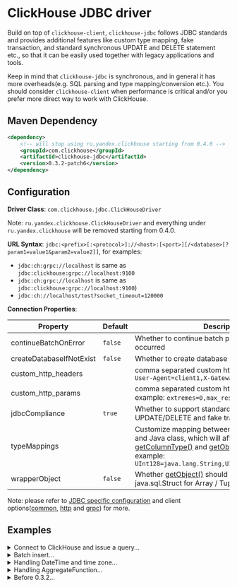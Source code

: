 # ClickHouse JDBC driver

Build on top of `clickhouse-client`, `clickhouse-jdbc` follows JDBC standards and provides additional features like custom type mapping, fake transaction, and standard synchronous UPDATE and DELETE statement etc., so that it can be easily used together with legacy applications and tools.

Keep in mind that `clickhouse-jdbc` is synchronous, and in general it has more overheads(e.g. SQL parsing and type mapping/conversion etc.). You should consider `clickhouse-client` when performance is critical and/or you prefer more direct way to work with ClickHouse.

## Maven Dependency

```xml
<dependency>
    <!-- will stop using ru.yandex.clickhouse starting from 0.4.0 -->
    <groupId>com.clickhouse</groupId>
    <artifactId>clickhouse-jdbc</artifactId>
    <version>0.3.2-patch6</version>
</dependency>
```

## Configuration

**Driver Class**: `com.clickhouse.jdbc.ClickHouseDriver`

Note: `ru.yandex.clickhouse.ClickHouseDriver` and everything under `ru.yandex.clickhouse` will be removed starting from 0.4.0.

**URL Syntax**: `jdbc:<prefix>[:<protocol>]://<host>:[<port>][/<database>[?param1=value1&param2=value2]]`, for examples:

- `jdbc:ch:grpc://localhost` is same as `jdbc:clickhouse:grpc://localhost:9100`
- `jdbc:ch:grpc://localhost` is same as `jdbc:clickhouse:grpc://localhost:9100`)
- `jdbc:ch://localhost/test?socket_timeout=120000`

**Connection Properties**:

| Property                 | Default | Description                                                                                                                                                                                                                                                                                                                                                                                                                |
| ------------------------ | ------- | -------------------------------------------------------------------------------------------------------------------------------------------------------------------------------------------------------------------------------------------------------------------------------------------------------------------------------------------------------------------------------------------------------------------------- |
| continueBatchOnError     | `false` | Whether to continue batch processing when error occurred                                                                                                                                                                                                                                                                                                                                                                   |
| createDatabaseIfNotExist | `false` | Whether to create database if it does not exist                                                                                                                                                                                                                                                                                                                                                                            |
| custom_http_headers      |         | comma separated custom http headers, for example: `User-Agent=client1,X-Gateway-Id=123`                                                                                                                                                                                                                                                                                                                                    |
| custom_http_params       |         | comma separated custom http query parameters, for example: `extremes=0,max_result_rows=100`                                                                                                                                                                                                                                                                                                                                |
| jdbcCompliance           | `true`  | Whether to support standard synchronous UPDATE/DELETE and fake transaction                                                                                                                                                                                                                                                                                                                                                 |
| typeMappings             |         | Customize mapping between ClickHouse data type and Java class, which will affect result of both [getColumnType()](https://docs.oracle.com/javase/8/docs/api/java/sql/ResultSetMetaData.html#getColumnType-int-) and [getObject(Class<?>)](https://docs.oracle.com/javase/8/docs/api/java/sql/ResultSet.html#getObject-java.lang.String-java.lang.Class-). For example: `UInt128=java.lang.String,UInt256=java.lang.String` |
| wrapperObject            | `false` | Whether [getObject()](https://docs.oracle.com/javase/8/docs/api/java/sql/ResultSet.html#getObject-int-) should return java.sql.Array / java.sql.Struct for Array / Tuple.                                                                                                                                                                                                                                                  |

Note: please refer to [JDBC specific configuration](https://github.com/ClickHouse/clickhouse-jdbc/blob/master/clickhouse-jdbc/src/main/java/com/clickhouse/jdbc/JdbcConfig.java) and client options([common](https://github.com/ClickHouse/clickhouse-jdbc/blob/master/clickhouse-client/src/main/java/com/clickhouse/client/config/ClickHouseClientOption.java), [http](https://github.com/ClickHouse/clickhouse-jdbc/blob/master/clickhouse-http-client/src/main/java/com/clickhouse/client/http/config/ClickHouseHttpOption.java) and [grpc](https://github.com/ClickHouse/clickhouse-jdbc/blob/master/clickhouse-grpc-client/src/main/java/com/clickhouse/client/grpc/config/ClickHouseGrpcOption.java)) for more.

## Examples

<details>
    <summary>Connect to ClickHouse and issue a query...</summary>

```java
String url = "jdbc:ch://my-server/system"; // use http protocol and port 8123 by default
// String url = "jdbc:ch://my-server:8443/system"; // if you prefer https
Properties properties = new Properties();
// properties.setProperty("ssl", "true");
// properties.setProperty("sslmode", "NONE"); // NONE to trust all servers; STRICT for trusted only
ClickHouseDataSource dataSource = new ClickHouseDataSource(url, new Properties());
try (Connection conn = dataSource.getConnection("default", "password");
    Statement stmt = conn.createStatement()) {
    ResultSet rs = stmt.executeQuery("select * from numbers(50000)");
    while(rs.next()) {
        // ...
    }
}
```

</details>

<details>
    <summary>Batch insert...</summary>

Tips:

1. Use `PreparedStatement` instead of `Statement`
2. Use [input function](https://clickhouse.com/docs/en/sql-reference/table-functions/input/) whenever possible

```java
// create table mytable(id String, timestamp DateTime64(3), description Nullable(String)) engine=Memory

// 1. recommended as it performs the best
try (PreparedStatement ps = conn.prepareStatement(
    "insert into mytable select col1, col2 from input('col1 String, col2 DateTime64(3), col3 Int32')")) {
    // the column definition will be parsed so the driver knows there are 3 parameters: col1, col2 and col3
    ps.setString(1, "test"); // col1
    ps.setObject(2, LocalDateTime.now()); // col2, setTimestamp is slow and not recommended
    ps.setInt(3, 123); // col3
    ps.addBatch(); // parameters will be write into buffered stream immediately in binary format
    ...
    ps.executeBatch(); // stream everything on-hand into ClickHouse
}

// 2. easier to use but slower compare to input function
try (PreparedStatement ps = conn.prepareStatement("insert into mytable(* except (desc))")) {
    // the driver will issue query "select * except (description) from mytable where 0" for type inferring
    // since description column is excluded, we know there are only two parameters: col1 and col2
    ps.setString(1, "test"); // id
    ps.setObject(2, LocalDateTime.now()); // timestamp
    ps.addBatch(); // parameters will be write into buffered stream immediately in binary format
    ...
    ps.executeBatch(); // stream everything on-hand into ClickHouse
}

// 3. not recommended as it's based on a large SQL
// Note: "insert into mytable values(?,?,?)" is treated as "insert into mytable"
try (PreparedStatement ps = conn.prepareStatement("insert into mytable values(trim(?),?,?)")) {
    ps.setString(1, "test"); // id
    ps.setObject(2, LocalDateTime.now()); // timestamp
    ps.setString(3, null); // description
    ps.addBatch(); // append parameters to the query
    ...
    ps.executeBatch(); // issue the composed query: insert into mytable values(...)(...)...(...)
}
```

</details>

<details>
    <summary>Handling DateTime and time zone...</summary>

Please to use `java.time.LocalDateTime` or `java.time.OffsetDateTime` instead of `java.sql.Timestamp`, and `java.time.LocalDate` instead of `java.sql.Date`.

```java
try (PreparedStatement ps = conn.prepareStatement("select date_time from mytable where date_time > ?")) {
    ps.setObject(2, LocalDateTime.now());
    ResultSet rs = ps.executeQuery();
    while(rs.next()) {
        LocalDateTime dateTime = (LocalDateTime) rs.getObject(1);
    }
    ...
}
```

</details>

<details>
    <summary>Handling AggregateFunction...</summary>

As of now, only `groupBitmap` is supported.

```java
// batch insert using input function
try (ClickHouseConnection conn = newConnection(props);
        Statement s = conn.createStatement();
        PreparedStatement stmt = conn.prepareStatement(
                "insert into test_batch_input select id, name, value from input('id Int32, name Nullable(String), desc Nullable(String), value AggregateFunction(groupBitmap, UInt32)')")) {
    s.execute("drop table if exists test_batch_input;"
            + "create table test_batch_input(id Int32, name Nullable(String), value AggregateFunction(groupBitmap, UInt32))engine=Memory");
    Object[][] objs = new Object[][] {
            new Object[] { 1, "a", "aaaaa", ClickHouseBitmap.wrap(1, 2, 3, 4, 5) },
            new Object[] { 2, "b", null, ClickHouseBitmap.wrap(6, 7, 8, 9, 10) },
            new Object[] { 3, null, "33333", ClickHouseBitmap.wrap(11, 12, 13) }
    };
    for (Object[] v : objs) {
        stmt.setInt(1, (int) v[0]);
        stmt.setString(2, (String) v[1]);
        stmt.setString(3, (String) v[2]);
        stmt.setObject(4, v[3]);
        stmt.addBatch();
    }
    int[] results = stmt.executeBatch();
    ...
}

// use bitmap as query parameter
try (PreparedStatement stmt = conn.prepareStatement(
    "SELECT bitmapContains(my_bitmap, toUInt32(1)) as v1, bitmapContains(my_bitmap, toUInt32(2)) as v2 from {tt 'ext_table'}")) {
    stmt.setObject(1, ClickHouseExternalTable.builder().name("ext_table")
            .columns("my_bitmap AggregateFunction(groupBitmap,UInt32)").format(ClickHouseFormat.RowBinary)
            .content(new ByteArrayInputStream(ClickHouseBitmap.wrap(1, 3, 5).toBytes()))
            .asTempTable()
            .build());
    ResultSet rs = stmt.executeQuery();
    Assert.assertTrue(rs.next());
    Assert.assertEquals(rs.getInt(1), 1);
    Assert.assertEquals(rs.getInt(2), 0);
    Assert.assertFalse(rs.next());
}
```

</details>

<details>
    <summary>Before 0.3.2...</summary>

#### **Basic**

```java
String url = "jdbc:clickhouse://localhost:8123/test";
ClickHouseProperties properties = new ClickHouseProperties();
// set connection options - see more defined in ClickHouseConnectionSettings
properties.setClientName("Agent #1");
...
// set default request options - more in ClickHouseQueryParam
properties.setSessionId("default-session-id");
...

ClickHouseDataSource dataSource = new ClickHouseDataSource(url, properties);
String sql = "select * from mytable";
Map<ClickHouseQueryParam, String> additionalDBParams = new HashMap<>();
// set request options, which will override the default ones in ClickHouseProperties
additionalDBParams.put(ClickHouseQueryParam.SESSION_ID, "new-session-id");
...
try (ClickHouseConnection conn = dataSource.getConnection();
    ClickHouseStatement stmt = conn.createStatement();
    ResultSet rs = stmt.executeQuery(sql, additionalDBParams)) {
    ...
}
```

Additionally, if you have a few instances, you can use `BalancedClickhouseDataSource`.

#### **Extended API**

In order to provide non-JDBC complaint data manipulation functionality, proprietary API exists.
Entry point for API is `ClickHouseStatement#write()` method.

1. Importing file into table

```java
import ru.yandex.clickhouse.ClickHouseStatement;
ClickHouseStatement sth = connection.createStatement();
sth
    .write() // Write API entrypoint
    .table("default.my_table") // where to write data
    .option("format_csv_delimiter", ";") // specific param
    .data(new File("/path/to/file.csv.gz"), ClickHouseFormat.CSV, ClickHouseCompression.gzip) // specify input
    .send();
```

2. Configurable send

```java
import ru.yandex.clickhouse.ClickHouseStatement;
ClickHouseStatement sth = connection.createStatement();
sth
    .write()
    .sql("INSERT INTO default.my_table (a,b,c)")
    .data(new MyCustomInputStream(), ClickHouseFormat.JSONEachRow)
    .dataCompression(ClickHouseCompression.brotli)
    .addDbParam(ClickHouseQueryParam.MAX_PARALLEL_REPLICAS, 2)
    .send();
```

3. Send data in binary formatted with custom user callback

```java
import ru.yandex.clickhouse.ClickHouseStatement;
ClickHouseStatement sth = connection.createStatement();
sth.write().send("INSERT INTO test.writer", new ClickHouseStreamCallback() {
    @Override
    public void writeTo(ClickHouseRowBinaryStream stream) throws IOException {
        for (int i = 0; i < 10; i++) {
            stream.writeInt32(i);
            stream.writeString("Name " + i);
        }
    }
},
ClickHouseFormat.RowBinary); // RowBinary or Native are supported
```

</details>
